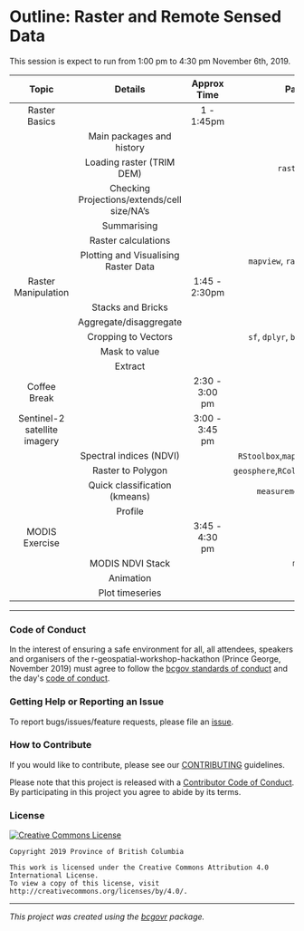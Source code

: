 

# Outline: Raster and Remote Sensed Data


This session is expect to run from 1:00 pm  to 4:30 pm November 6th, 2019.



| Topic         |  Details                   | Approx Time   |   Packages   |
|:---------------:|:----------------:|:---------------------------:|:-----:|
| Raster Basics |                |                 1 - 1:45pm    |        |
|                |  Main packages and history              |    |     |
|      | Loading raster (TRIM DEM)  |    |    `raster` , `knitr`  | 
| | Checking Projections/extends/cell size/NA’s | | 
|  | Summarising  | | 
|  | Raster calculations | 
|  | Plotting and Visualising Raster Data   |    |  `mapview`, `rasterVis`, `ggplot2` |
| Raster Manipulation   |    |  1:45 - 2:30pm |
| | Stacks and Bricks   |  | 
|   | Aggregate/disaggregate  |  | 
|  | Cropping to Vectors   |   |   `sf`, `dplyr`, `bcmaps`, `fasterize` | 
| | Mask to value    |   | 
|  | Extract   |  |
| Coffee Break   |   | 2:30 - 3:00 pm   
| Sentinel-2 satellite imagery   | |  3:00 - 3:45 pm |
|   | Spectral indices (NDVI)         |   | `RStoolbox`,`mapview`,`mapedit`,`purrr` |
|   | Raster to Polygon               |   | `geosphere`,`RColorBrewer`,`smoothr`,`sf` |
|   | Quick classification (kmeans)   |   | `measurements`,`ggspatial` |
|   | Profile         |   |
| MODIS Exercise      |   | 3:45 - 4:30 pm  |
|  | MODIS NDVI Stack |   |   `magick` |
|  | Animation        |   | 
|  | Plot timeseries  |   |

---------

### Code of Conduct

In the interest of ensuring a safe environment for all,  all attendees, speakers and organisers of the r-geospatial-workshop-hackathon (Prince George, November 2019) must agree to follow the [bcgov standards of conduct](https://www2.gov.bc.ca/gov/content/careers-myhr/about-the-bc-public-service/ethics-standards-of-conduct/standards-of-conduct) and the day's [code of conduct](https://www.contributor-covenant.org/version/1/4/code-of-conduct).


### Getting Help or Reporting an Issue

To report bugs/issues/feature requests, please file an [issue](https://github.com/bcgov/ds-cop-intro-to-r/issues/).


### How to Contribute

If you would like to contribute, please see our [CONTRIBUTING](CONTRIBUTING.md) guidelines.

Please note that this project is released with a [Contributor Code of Conduct](CODE_OF_CONDUCT.md). By participating in this project you agree to abide by its terms.


### License

[![Creative Commons License](https://i.creativecommons.org/l/by/4.0/88x31.png)](http://creativecommons.org/licenses/by/4.0/)

```
Copyright 2019 Province of British Columbia

This work is licensed under the Creative Commons Attribution 4.0 International License.
To view a copy of this license, visit http://creativecommons.org/licenses/by/4.0/.
```
---
*This project was created using the [bcgovr](https://github.com/bcgov/bcgovr) package.* 
